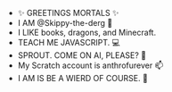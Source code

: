 - ✨ GREETINGS MORTALS ✨
- I AM @Skippy-the-derg 👋
- I LIKE books, dragons, and Minecraft.
- TEACH ME JAVASCRIPT. 💻
- SPROUT. COME ON AI, PLEASE? 🌱
- My Scratch account is anthrofurever 📫
- I AM IS BE A WIERD OF COURSE. 👀
<!---
Skippy-the-derg/Skippy-the-derg is a ✨ special ✨ repository because its `README.md` (this file) appears on your GitHub profile.
You can click the Preview link to take a look at your changes.
--->
